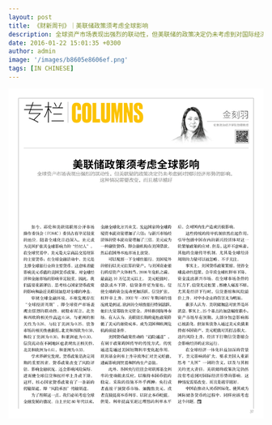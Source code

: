 ```yaml
---
layout: post
title: 《财新周刊》｜美联储政策须考虑全球影响
description: 全球资产市场表现出强烈的联动性，但美联储的政策决定仍未考虑到对国际经济形势的影响。这种情况需要改变，而且越早越好
date: 2016-01-22 15:01:35 +0300
author: admin
image: '/images/b8605e8606ef.png'
tags: [IN CHINESE]
---
```

<a href="/pdf/p34-37.pdf" target="_blank">
  <img src="/images/-hiteqfadqoa2oche-1.jpg" alt="Xin" style="cursor: pointer;" />
</a>
